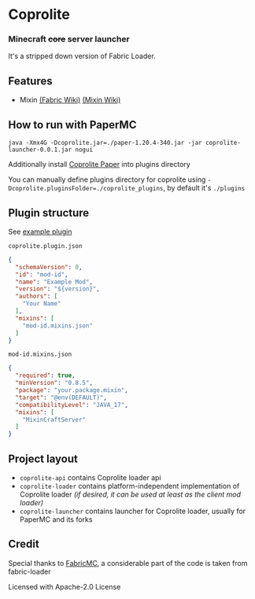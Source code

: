 # Coprolite

### Minecraft ~~core~~ server launcher

It's a stripped down version of Fabric Loader.

## Features 
- Mixin [(Fabric Wiki)](https://fabricmc.net/wiki/tutorial:mixin_registration) [(Mixin Wiki)](https://github.com/SpongePowered/Mixin/wiki)

## How to run with PaperMC

```shell
java -Xmx4G -Dcoprolite.jar=./paper-1.20.4-340.jar -jar coprolite-launcher-0.0.1.jar nogui
```

Additionally install [Coprolite Paper](https://github.com/Nelonn/coprolite-paper) into plugins directory

You can manually define plugins directory for coprolite using `-Dcoprolite.pluginsFolder=./coprolite_plugins`, by default it's `./plugins`

## Plugin structure

See [example plugin](https://github.com/Nelonn/coprolite-example-plugin)

`coprolite.plugin.json`

```json
{
  "schemaVersion": 0,
  "id": "mod-id",
  "name": "Example Mod",
  "version": "${version}",
  "authors": [
    "Your Name"
  ],
  "mixins": [
    "mod-id.mixins.json"
  ]
}
```

`mod-id.mixins.json`

```json
{
  "required": true,
  "minVersion": "0.8.5",
  "package": "your.package.mixin",
  "target": "@env(DEFAULT)",
  "compatibilityLevel": "JAVA_17",
  "mixins": [
    "MixinCraftServer"
  ]
}
```

## Project layout

- `coprolite-api` contains Сoprolite loader api
- `coprolite-loader` contains platform-independent implementation of Сoprolite loader _(if desired, it can be used at least as the client mod loader)_
- `coprolite-launcher` contains launcher for Сoprolite loader, usually for PaperMC and its forks

## Credit

Special thanks to [FabricMC](https://fabricmc.net/), a considerable part of the code is taken from fabric-loader

Licensed with Apache-2.0 License
